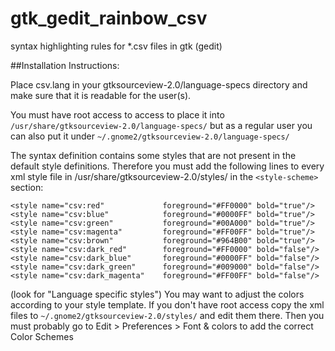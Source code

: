 # gtk_gedit_rainbow_csv
syntax highlighting rules for *.csv files in gtk (gedit)


##Installation Instructions:

Place csv.lang in your gtksourceview-2.0/language-specs directory
and make sure that it is readable for the user(s).

You must have root access to access to place it into 
`/usr/share/gtksourceview-2.0/language-specs/`
but as a regular user you can also put it under 
`~/.gnome2/gtksourceview-2.0/language-specs/`

The syntax definition contains some styles that are not present in
the default style definitions. Therefore you must add the following lines
to every xml style file in /usr/share/gtksourceview-2.0/styles/
in the `<style-scheme>` section:

```
<style name="csv:red"             foreground="#FF0000" bold="true"/>
<style name="csv:blue"            foreground="#0000FF" bold="true"/>
<style name="csv:green"           foreground="#00A000" bold="true"/>
<style name="csv:magenta"         foreground="#FF00FF" bold="true"/>
<style name="csv:brown"           foreground="#964B00" bold="true"/>
<style name="csv:dark_red"        foreground="#FF0000" bold="false"/>
<style name="csv:dark_blue"       foreground="#0000FF" bold="false"/>
<style name="csv:dark_green"      foreground="#009000" bold="false"/>
<style name="csv:dark_magenta"    foreground="#FF00FF" bold="false"/>
```

(look for "Language specific styles")
You may want to adjust the colors according to your style template.
If you don't have root access copy the xml files to
`~/.gnome2/gtksourceview-2.0/styles/`
and edit them there. Then you must probably go to 
Edit > Preferences > Font & colors to add the correct Color Schemes
